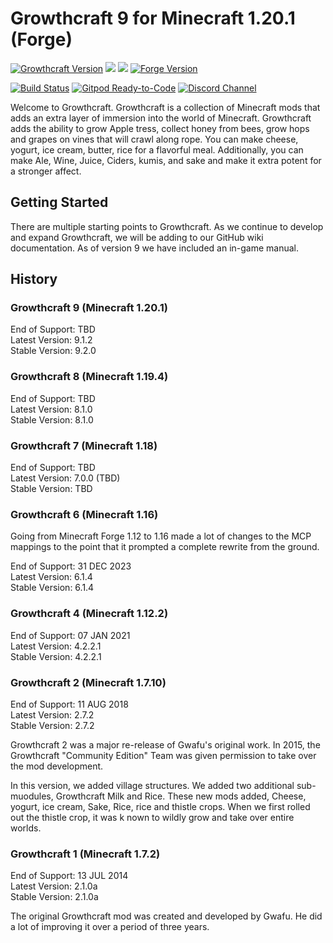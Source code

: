 # Growthcraft 9 for Minecraft 1.20.1 (Forge)

[![Growthcraft Version](https://img.shields.io/badge/Growthcraft-9.2.0-orange.svg)](https://github.com/GrowthcraftCE/Growthcraft-1.20)
[![](http://cf.way2muchnoise.eu/versions/growthcraft-community-edition_latest.svg)](https://minecraft.curseforge.com/projects/growthcraft-community-edition/)
[![](http://cf.way2muchnoise.eu/short_growthcraft-community-edition.svg)](https://minecraft.curseforge.com/projects/growthcraft-community-edition/)
[![Forge Version](https://img.shields.io/badge/Minecraft%20Forge-47.2.0-yellow.svg)](http://files.minecraftforge.net/maven/net/minecraftforge/forge/index_1.20.1.html)

[![Build Status](https://img.shields.io/endpoint.svg?url=https%3A%2F%2Factions-badge.atrox.dev%2FGrowthcraftCE%2FGrowthcraft-1.20%2Fbadge%3Fref%3Ddevelopment&style=flat)](https://actions-badge.atrox.dev/GrowthcraftCE/Growthcraft-1.20/goto?ref=development)
[![Gitpod Ready-to-Code](https://img.shields.io/badge/Gitpod-Ready--to--Code-blue?logo=gitpod)](https://gitpod.io/#https://github.com/GrowthcraftCE/Growthcraft-1.20)
[![Discord Channel](https://img.shields.io/discord/333690296334548994.svg?color=green)](https://discord.gg/Quh76Jn)

Welcome to Growthcraft. Growthcraft is a collection of Minecraft mods that adds an extra layer of immersion into the
world of Minecraft. Growthcraft adds the ability to grow Apple tress, collect honey from bees, grow hops and grapes on vines that will crawl along rope. You can make cheese, yogurt, ice cream, butter, rice for a flavorful meal.  Additionally, you can make Ale, Wine, Juice, Ciders, kumis, and sake and make it extra potent for a stronger affect.

## Getting Started

There are multiple starting points to Growthcraft. As we continue to develop and expand Growthcraft, we will be adding
to our GitHub wiki documentation. As of version 9 we have included an in-game manual.

## History

### Growthcraft 9 (Minecraft 1.20.1)

End of Support: TBD  
Latest Version: 9.1.2  
Stable Version: 9.2.0

### Growthcraft 8 (Minecraft 1.19.4)

End of Support: TBD  
Latest Version: 8.1.0  
Stable Version: 8.1.0

### Growthcraft 7 (Minecraft 1.18)

End of Support: TBD  
Latest Version: 7.0.0 (TBD)  
Stable Version: TBD

### Growthcraft 6 (Minecraft 1.16)

Going from Minecraft Forge 1.12 to 1.16 made a lot of changes to the MCP mappings to the point that it prompted a
complete rewrite from the ground.

End of Support: 31 DEC 2023  
Latest Version: 6.1.4  
Stable Version: 6.1.4

### Growthcraft 4 (Minecraft 1.12.2)

End of Support: 07 JAN 2021  
Latest Version: 4.2.2.1  
Stable Version: 4.2.2.1

### Growthcraft 2 (Minecraft 1.7.10)

End of Support: 11 AUG 2018  
Latest Version: 2.7.2  
Stable Version: 2.7.2

Growthcraft 2 was a major re-release of Gwafu's original work. In 2015, the Growthcraft
"Community Edition" Team was given permission to take over the mod development.

In this version, we added village structures. We added two additional sub-muodules, Growthcraft Milk and Rice. These new
mods added, Cheese, yogurt, ice cream, Sake, Rice, rice and thistle crops. When we first rolled out the thistle crop, it
was k nown to wildly grow and take over entire worlds.

### Growthcraft 1 (Minecraft 1.7.2)

End of Support: 13 JUL 2014  
Latest Version: 2.1.0a  
Stable Version: 2.1.0a

The original Growthcraft mod was created and developed by Gwafu. He did a lot of improving it over a period of three
years. 
